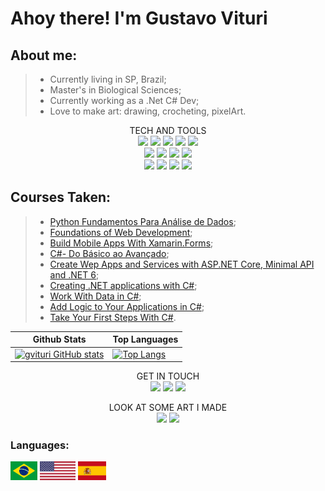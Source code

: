 # Ahoy there! **I'm Gustavo Vituri**

## About me:
> - Currently living in SP, Brazil;
> - Master's in Biological Sciences;
> - Currently working as a .Net C# Dev;
> - Love to make art: drawing, crocheting, pixelArt.

<p align="center">
TECH AND TOOLS
<br>
<img src="https://img.shields.io/badge/.NET-5C2D91?style=for-the-badge&logo=.net&logoColor=white"></img>
<img src="https://img.shields.io/badge/c%23-%23239120.svg?style=for-the-badge&logo=c-sharp&logoColor=white"></img>
<img src="https://img.shields.io/badge/python-3670A0?style=for-the-badge&logo=python&logoColor=ffdd54"></img>
<img src="https://img.shields.io/badge/ruby-%23CC342D.svg?style=for-the-badge&logo=ruby&logoColor=white"></img>
<img src="https://img.shields.io/badge/javascript-%23323330.svg?style=for-the-badge&logo=javascript&logoColor=%23F7DF1E"></img>
<br>
<img src="https://img.shields.io/badge/html5-%23E34F26.svg?style=for-the-badge&logo=html5&logoColor=white"></img>
<img src="https://img.shields.io/badge/css3-%231572B6.svg?style=for-the-badge&logo=css3&logoColor=white"></img>
<img src="https://img.shields.io/badge/Xamarin-3199DC?style=for-the-badge&logo=xamarin&logoColor=white"></img>
<img src="https://img.shields.io/badge/sqlite-%2307405e.svg?style=for-the-badge&logo=sqlite&logoColor=white"></img>
<br>
<img src="https://img.shields.io/badge/git-%23F05033.svg?style=for-the-badge&logo=git&logoColor=white"></img>
<img src="https://img.shields.io/badge/github-%23121011.svg?style=for-the-badge&logo=github&logoColor=white"></img>
<img src="https://img.shields.io/badge/Visual%20Studio%20Code-0078d7.svg?style=for-the-badge&logo=visual-studio-code&logoColor=white"></img>
<img src="https://img.shields.io/badge/Visual%20Studio-5C2D91.svg?style=for-the-badge&logo=visual-studio&logoColor=white"></img>
<br>

## Courses Taken:
> - [Python Fundamentos Para Análise de Dados](https://www.datascienceacademy.com.br/cursosgratuitos);
> - [Foundations of Web Development](https://www.theodinproject.com/paths/foundations/courses/foundations);
> - [Build Mobile Apps With Xamarin.Forms](https://docs.microsoft.com/en-us/learn/paths/build-mobile-apps-with-xamarin-forms/);
> - [C#- Do Básico ao Avançado](https://www.udemy.com/course/curso-c-sharp/);
> - [Create Wep Apps and Services with ASP.NET Core, Minimal API and .NET 6](https://docs.microsoft.com/en-us/learn/paths/aspnet-core-minimal-api/);
> - [Creating .NET applications with C#](https://docs.microsoft.com/pt-br/learn/paths/build-dotnet-applications-csharp/);
> - [Work With Data in C#](https://docs.microsoft.com/en-us/learn/paths/csharp-data/);
> - [Add Logic to Your Applications in C#](https://docs.microsoft.com/en-us/learn/paths/csharp-logic/);
> - [Take Your First Steps With C#](https://docs.microsoft.com/en-us/learn/paths/csharp-first-steps/).

| Github Stats | Top Languages |
| --- | --- |
| [![gvituri GitHub stats](https://github-readme-stats.vercel.app/api?username=gvituri&show_icons=true&theme=dark)](https://github.com/gvituri/github-readme-stats&show_icons=true&theme=dark&count_private=true) | [![Top Langs](https://github-readme-stats.vercel.app/api/top-langs/?username=gvituri&hide=assembly,dart,pascal,pawn,java&layout=compact&theme=dark)](https://github.com/gvituri/github-readme-stats&count_private=true) |

<p align="center">
GET IN TOUCH
<br>
<a target="_blank" href="https://www.linkedin.com/in/gustavo-vituri-017254215/"><img src="https://img.shields.io/badge/-LinkedIn-0077B5?style=for-the-badge&logo=Linkedin&logoColor=white"></img></a>
<a target="_blank" href="https://twitter.com/GustavoVituri"><img src="https://img.shields.io/badge/-Twitter-1DA1F2?style=for-the-badge&logo=Twitter&logoColor=white"></img></a>
<a target="_blank" href="mailto:gustavovituri@gmail.com"><img src="https://img.shields.io/badge/-Gmail-D14836?style=for-the-badge&logo=Gmail&logoColor=white"></img></a>
<br>
<p align="center">
LOOK AT SOME ART I MADE
<br>
<a target="_blank" href="https://gvituri.itch.io/"><img src="https://img.shields.io/badge/Itch-%23FF0B34.svg?style=for-the-badge&logo=Itch.io&logoColor=white"></img></a>
<a target="_blank" href="https://www.behance.net/gustavovituri"><img src="https://img.shields.io/badge/Behance-1769ff?style=for-the-badge&logo=behance&logoColor=white"></img></a>
<br>

### Languages:
<a><img src="https://raw.githubusercontent.com/hampusborgos/country-flags/ba2cf4101bf029d2ada26da2f95121de74581a4d/svg/br.svg" alt="Brazilian Flag" style="height:30px;"/></a>
<a><img src="https://raw.githubusercontent.com/hampusborgos/country-flags/ba2cf4101bf029d2ada26da2f95121de74581a4d/svg/us.svg" alt="United States of America Flag" style="height:30px;"/></a>
<a><img src="https://raw.githubusercontent.com/hampusborgos/country-flags/ba2cf4101bf029d2ada26da2f95121de74581a4d/svg/es.svg" alt="Spain Flag" style="height:30px;"/></a>
